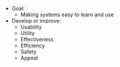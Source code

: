 
- Goal:
	- Making systems easy to learn and use
- Develop or improve:
	- Usability
	- Utility
	- Effectiveness
	- Efficiency
	- Safety
	- Appeal